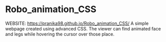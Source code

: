 # Robo_animation_CSS
WEBSITE:
https://pranika98.github.io/Robo_animation_CSS/
A simple webpage created using advanced CSS.
The viewer can find animated face and legs while hovering the cursor over those place.

